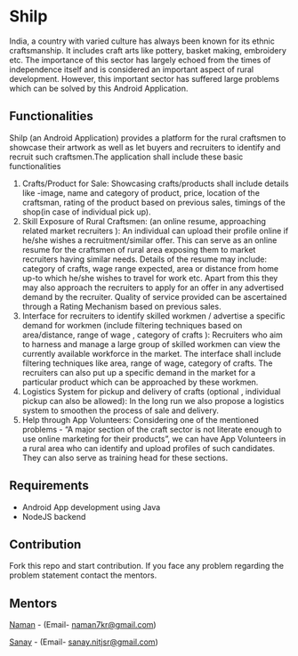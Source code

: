 # Shilp


India, a country with varied culture has always been known for its ethnic craftsmanship. It includes craft arts like pottery, basket making, embroidery etc. The importance of this sector has largely echoed from the times of independence itself and is considered an important aspect of rural development. However, this important sector has suffered large problems which can be solved by this Android Application.

## Functionalities

Shilp (an Android Application) provides a platform for the rural craftsmen to showcase their artwork as well as let buyers and recruiters to identify and recruit such craftsmen.The application shall include these basic functionalities
1)	Crafts/Product for Sale: Showcasing crafts/products shall include details like -image, name and category of product, price, location of the craftsman, rating of the product based on previous sales, timings of the shop(in case of individual pick up).
2)	Skill Exposure of Rural Craftsmen: (an online resume, approaching related market recruiters ):  An individual can upload their profile online if he/she wishes a recruitment/similar offer. This can serve as an online resume for the craftsmen of rural area exposing them to market recruiters having similar needs. Details of the resume may include: category of crafts, wage range expected, area or distance from home up-to which he/she wishes to travel for work etc. Apart from this they may also approach the recruiters to apply for an offer in any advertised demand by the recruiter. Quality of service provided can be ascertained through a Rating Mechanism based on previous sales.
3)	Interface for recruiters to identify skilled workmen / advertise a specific demand for workmen (include filtering techniques based on area/distance, range of wage , category of crafts ): Recruiters who aim to harness and manage a large group of skilled workmen can view the currently available workforce in the market. The interface shall include filtering techniques like area, range of wage, category of crafts. The recruiters can also put up a specific demand in the market for a particular product which can be approached by these workmen.
4)	Logistics System for pickup and delivery of crafts (optional , individual pickup can also be allowed): In the long run we also propose a logistics system to smoothen the process of sale and delivery.
5)	Help through App Volunteers: Considering one of the mentioned problems - “A major section of the craft sector is not literate enough to use online marketing for their products”, we can have App Volunteers in a rural area who can identify and upload profiles of such candidates. They can also serve as training head for these sections.

## Requirements

* Android App development using Java
* NodeJS backend

## Contribution
Fork this repo and start contribution. If you face any problem regarding the problem statement contact the mentors.

## Mentors
  [Naman](https://github.com/naman7kr) - (Email- naman7kr@gmail.com) 
 
 [Sanay](https://github.com/Saanayy) - (Email- sanay.nitjsr@gmail.com)



